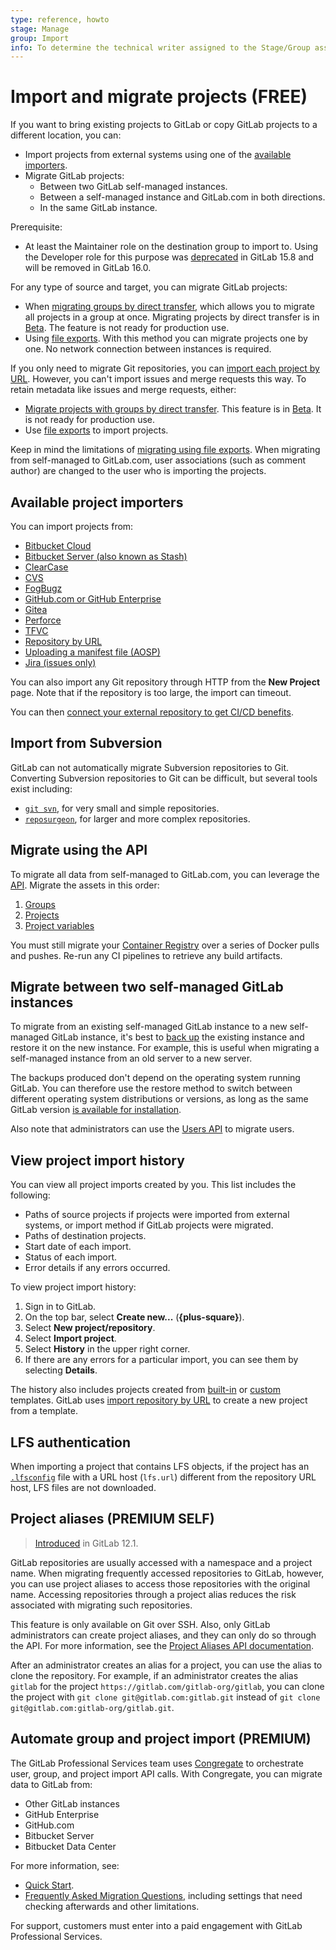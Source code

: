 ```yaml
---
type: reference, howto
stage: Manage
group: Import
info: To determine the technical writer assigned to the Stage/Group associated with this page, see https://about.gitlab.com/handbook/product/ux/technical-writing/#assignments
---
```


# Import and migrate projects **(FREE)**

If you want to bring existing projects to GitLab or copy GitLab projects to a different location, you can:

- Import projects from external systems using one of the [available importers](#available-project-importers).
- Migrate GitLab projects:
  - Between two GitLab self-managed instances.
  - Between a self-managed instance and GitLab.com in both directions.
  - In the same GitLab instance.

Prerequisite:

- At least the Maintainer role on the destination group to import to. Using the Developer role for this purpose was [deprecated](https://gitlab.com/gitlab-org/gitlab/-/issues/387891) in GitLab 15.8 and will be removed in GitLab 16.0.

For any type of source and target, you can migrate GitLab projects:

- When [migrating groups by direct transfer](../../group/import/index.md#migrate-groups-by-direct-transfer-recommended), which allows you to migrate all
  projects in a group at once. Migrating projects by direct transfer is in [Beta](../../../policy/alpha-beta-support.md#beta-features). The feature is not ready
  for production use.
- Using [file exports](../settings/import_export.md). With this method you can migrate projects one by one. No network
  connection between instances is required.

If you only need to migrate Git repositories, you can [import each project by URL](repo_by_url.md). However, you can't
import issues and merge requests this way. To retain metadata like issues and merge requests, either:

- [Migrate projects with groups by direct transfer](../../group/import/index.md#migrate-groups-by-direct-transfer-recommended). This feature is in [Beta](../../../policy/alpha-beta-support.md#beta-features). It is not ready for production use.
- Use [file exports](../settings/import_export.md) to import projects.

Keep in mind the limitations of [migrating using file exports](../settings/import_export.md#items-that-are-exported).
When migrating from self-managed to GitLab.com, user associations (such as comment author)
are changed to the user who is importing the projects.

## Available project importers

You can import projects from:

- [Bitbucket Cloud](bitbucket.md)
- [Bitbucket Server (also known as Stash)](bitbucket_server.md)
- [ClearCase](clearcase.md)
- [CVS](cvs.md)
- [FogBugz](fogbugz.md)
- [GitHub.com or GitHub Enterprise](github.md)
- [Gitea](gitea.md)
- [Perforce](perforce.md)
- [TFVC](tfvc.md)
- [Repository by URL](repo_by_url.md)
- [Uploading a manifest file (AOSP)](manifest.md)
- [Jira (issues only)](jira.md)

You can also import any Git repository through HTTP from the **New Project** page. Note that if the
repository is too large, the import can timeout.

You can then [connect your external repository to get CI/CD benefits](../../../ci/ci_cd_for_external_repos/index.md).

## Import from Subversion

GitLab can not automatically migrate Subversion repositories to Git. Converting Subversion repositories to Git can be difficult, but several tools exist including:

- [`git svn`](https://git-scm.com/book/en/v2/Git-and-Other-Systems-Migrating-to-Git), for very small and simple repositories.
- [`reposurgeon`](http://www.catb.org/~esr/reposurgeon/repository-editing.html), for larger and more complex repositories.

## Migrate using the API

To migrate all data from self-managed to GitLab.com, you can leverage the [API](../../../api/rest/index.md).
Migrate the assets in this order:

1. [Groups](../../../api/groups.md)
1. [Projects](../../../api/projects.md)
1. [Project variables](../../../api/project_level_variables.md)

You must still migrate your [Container Registry](../../packages/container_registry/index.md)
over a series of Docker pulls and pushes. Re-run any CI pipelines to retrieve any build artifacts.

## Migrate between two self-managed GitLab instances

To migrate from an existing self-managed GitLab instance to a new self-managed GitLab instance, it's
best to [back up](../../../raketasks/backup_restore.md)
the existing instance and restore it on the new instance. For example, this is useful when migrating
a self-managed instance from an old server to a new server.

The backups produced don't depend on the operating system running GitLab. You can therefore use
the restore method to switch between different operating system distributions or versions, as long
as the same GitLab version [is available for installation](../../../administration/package_information/supported_os.md).

Also note that administrators can use the [Users API](../../../api/users.md) to migrate users.

## View project import history

You can view all project imports created by you. This list includes the following:

- Paths of source projects if projects were imported from external systems, or import method if GitLab projects were migrated.
- Paths of destination projects.
- Start date of each import.
- Status of each import.
- Error details if any errors occurred.

To view project import history:

1. Sign in to GitLab.
1. On the top bar, select **Create new...** (**{plus-square}**).
1. Select **New project/repository**.
1. Select **Import project**.
1. Select **History** in the upper right corner.
1. If there are any errors for a particular import, you can see them by selecting **Details**.

The history also includes projects created from [built-in](../index.md#create-a-project-from-a-built-in-template)
or [custom](../index.md#create-a-project-from-a-built-in-template)
templates. GitLab uses [import repository by URL](repo_by_url.md)
to create a new project from a template.

## LFS authentication

When importing a project that contains LFS objects, if the project has an [`.lfsconfig`](https://github.com/git-lfs/git-lfs/blob/master/docs/man/git-lfs-config.5.ronn)
file with a URL host (`lfs.url`) different from the repository URL host, LFS files are not downloaded.

## Project aliases **(PREMIUM SELF)**

> [Introduced](https://gitlab.com/gitlab-org/gitlab/-/issues/3264) in GitLab 12.1.

GitLab repositories are usually accessed with a namespace and a project name. When migrating
frequently accessed repositories to GitLab, however, you can use project aliases to access those
repositories with the original name. Accessing repositories through a project alias reduces the risk
associated with migrating such repositories.

This feature is only available on Git over SSH. Also, only GitLab administrators can create project
aliases, and they can only do so through the API. For more information, see the
[Project Aliases API documentation](../../../api/project_aliases.md).

After an administrator creates an alias for a project, you can use the alias to clone the
repository. For example, if an administrator creates the alias `gitlab` for the project
`https://gitlab.com/gitlab-org/gitlab`, you can clone the project with
`git clone git@gitlab.com:gitlab.git` instead of `git clone git@gitlab.com:gitlab-org/gitlab.git`.

## Automate group and project import **(PREMIUM)**

The GitLab Professional Services team uses [Congregate](https://gitlab.com/gitlab-org/professional-services-automation/tools/migration/congregate)
to orchestrate user, group, and project import API calls. With Congregate, you can migrate data to
GitLab from:

- Other GitLab instances
- GitHub Enterprise
- GitHub.com
- Bitbucket Server
- Bitbucket Data Center

For more information, see:

- [Quick Start](https://gitlab.com/gitlab-org/professional-services-automation/tools/migration/congregate/-/blob/master/docs/using-congregate.md#quick-start).
- [Frequently Asked Migration Questions](https://gitlab.com/gitlab-org/professional-services-automation/tools/migration/congregate/-/blob/master/customer/famq.md),
  including settings that need checking afterwards and other limitations.

For support, customers must enter into a paid engagement with GitLab Professional Services.
